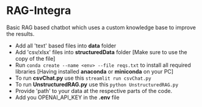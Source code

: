 # RAG-Integra
Basic RAG based chatbot which uses a custom knowledge base to improve the results.

* Add all 'text' based files into **data** folder
* Add 'csv/xlsx' files into **structuredData** folder [Make sure to use the copy of the file]
* Run `conda create --name <env> --file reqs.txt` to install all required libraries [Having installed **anaconda** or **miniconda** on your PC]
* To run **csvChat.py** use this `streamlit run csvChat.py`
* To run **UnstructuredRAG.py** use this `python UnstructuredRAG.py`
* Provide 'path' to your data at the respective parts of the code.
* Add you OPENAI_API_KEY in the **.env** file
